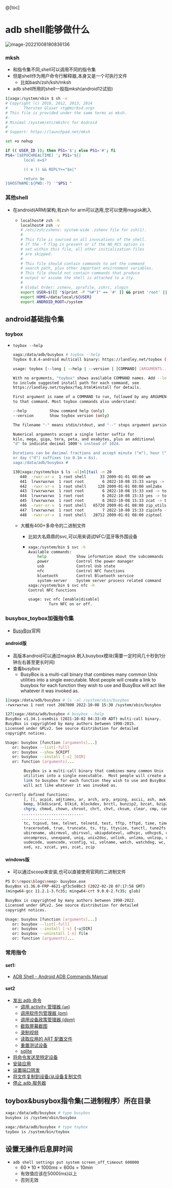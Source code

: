 @[toc]
# adb shell能够做什么

![image-20221008180836136](https://img-blog.csdnimg.cn/img_convert/27bd499f8662ca291a09d22f0236c19b.png)

### mksh

- 和指令集不同,shell可以调用不同的指令集
- 但是shell作为用户命令行解释器,本身又是一个可执行文件
  - 比如bash/zsh/ksh/mksh
- adb shell所用的shell一般指mksh(android12试验)

```bash
1|xaga:/system/xbin $ sh -v
# Copyright (c) 2010, 2012, 2013, 2014
#       Thorsten Glaser <tg@mirbsd.org>
# This file is provided under the same terms as mksh.
#-
# Minimal /system/etc/mkshrc for Android
#
# Support: https://launchpad.net/mksh

set +o nohup

if (( USER_ID )); then PS1='$'; else PS1='#'; fi
PS4='[$EPOCHREALTIME] '; PS1='${|
        local e=$?

        (( e )) && REPLY+="$e|"

        return $e
}$HOSTNAME:${PWD:-?} '"$PS1 "
```

### 其他shell

- 在android(ARM)架构,有zsh for arm可以选用,您可以使用magisk刷入

  - ```bash
    localhost# zsh -h
    localhost# zsh -v
    # /etc/zsh/zshenv: system-wide .zshenv file for zsh(1).
    #
    # This file is sourced on all invocations of the shell.
    # If the -f flag is present or if the NO_RCS option is
    # set within this file, all other initialization files
    # are skipped.
    #
    # This file should contain commands to set the command
    # search path, plus other important environment variables.
    # This file should not contain commands that produce
    # output or assume the shell is attached to a tty.
    #
    # Global Order: zshenv, zprofile, zshrc, zlogin
    export USER=$([[ "$(print -P "%#")" == '#' ]] && print 'root' || print 'system')
    export HOME=/data/local/${USER}
    export ANDROID_ROOT=/system
    ```

    

## android基础指令集

### toybox

- `toybox --help`

  ```bash
  xaga:/data/adb/busybox # toybox --help
  Toybox 0.8.4-android multicall binary: https://landley.net/toybox (see toybox --help)
  
  usage: toybox [--long | --help | --version | [COMMAND] [ARGUMENTS...]]
  
  With no arguments, "toybox" shows available COMMAND names. Add --long
  to include suggested install path for each command, see
  https://landley.net/toybox/faq.html#install for details.
  
  First argument is name of a COMMAND to run, followed by any ARGUMENTS
  to that command. Most toybox commands also understand:
  
  --help          Show command help (only)
  --version       Show toybox version (only)
  
  The filename "-" means stdin/stdout, and "--" stops argument parsing.
  
  Numerical arguments accept a single letter suffix for
  kilo, mega, giga, tera, peta, and exabytes, plus an additional
  "d" to indicate decimal 1000's instead of 1024.
  
  Durations can be decimal fractions and accept minute ("m"), hour ("h"),
  or day ("d") suffixes (so 0.1m = 6s).
  xaga:/data/adb/busybox #
  ```

  ```bash
  130|xaga:/system/bin $ ls -al|nl|tail -n 20
     440  -rwxr-xr-x  1 root shell      33 2009-01-01 08:00 wm
     441  lrwxrwxrwx  1 root root        6 2022-10-08 15:33 xargs -> toybox
     442  -rwxr-xr-x  1 root shell     128 2009-01-01 08:00 xml2abx
     443  lrwxrwxrwx  1 root root        6 2022-10-08 15:33 xxd -> toybox
     444  lrwxrwxrwx  1 root root        6 2022-10-08 15:33 yes -> toybox
     445  lrwxrwxrwx  1 root root        6 2022-10-08 15:33 zcat -> toybox
     446  -rwxr-xr-x  1 root shell   65720 2009-01-01 08:00 zip_utils
     447  lrwxrwxrwx  1 root root        7 2022-10-08 15:33 zipinfo -> ziptool
     448  -rwxr-xr-x  1 root shell   28712 2009-01-01 08:00 ziptool
  ```

  - 大概有400+多命令的二进制文件

    - 比如大名鼎鼎的svc,可以用来调试NFC/蓝牙等外围设备

    - ```bash
      xaga:/system/bin $ svc -h
      Available commands:
          help             Show information about the subcommands
          power            Control the power manager
          usb              Control Usb state
          nfc              Control NFC functions
          bluetooth        Control Bluetooth service
          system-server    System server process related command
      xaga:/system/bin $ svc nfc -h
      Control NFC functions
      
      usage: svc nfc [enable|disable]
               Turn NFC on or off.
      
      ```

      





### busybox_toybox加强指令集

- [BusyBox](https://busybox.net/)官网

#### android版

- 高版本android可以通过magisk 刷入busybox模块(需要一定时间几十秒到1分钟左右甚至更长时间)
- 查看busybox
  - BusyBox is a multi-call binary that combines many common Unix    utilities into a single executable.  Most people will create a link to busybox for each function they wish to use and BusyBox will act like whatever it was invoked as.

```bash
1|xaga:/data/adb/busybox # ls -al /system/xbin/busybox
-rwxrwxrwx 1 root root 2087000 2022-10-08 15:30 /system/xbin/busybox
```



```bash
127|xaga:/data/adb/busybox # busybox --help
BusyBox v1.34.1-osm0sis (2021-10-02 04:33:49 ADT) multi-call binary.
BusyBox is copyrighted by many authors between 1998-2015.
Licensed under GPLv2. See source distribution for detailed
copyright notices.

Usage: busybox [function [arguments]...]
   or: busybox --list[-full]
   or: busybox --show SCRIPT
   or: busybox --install [-s] [DIR]
   or: function [arguments]...

        BusyBox is a multi-call binary that combines many common Unix
        utilities into a single executable.  Most people will create a
        link to busybox for each function they wish to use and BusyBox
        will act like whatever it was invoked as.

Currently defined functions:
        [, [[, acpid, adjtimex, ar, arch, arp, arping, ascii, ash, awk, base32, base64, basename, bbconfig,
        beep, blkdiscard, blkid, blockdev, brctl, bunzip2, bzcat, bzip2, cal, cat, chat, chattr, chcon,
        chgrp, chmod, chown, chroot, chrt, chvt, cksum, clear, cmp, comm, conspy, cp, cpio, crc32, crond,
       ...........................
       ....................
        tc, tcpsvd, tee, telnet, telnetd, test, tftp, tftpd, time, timeout, top, touch, tr, traceroute,
        traceroute6, true, truncate, ts, tty, ttysize, tunctl, tune2fs, ubiattach, ubidetach, ubimkvol,
        ubirename, ubirmvol, ubirsvol, ubiupdatevol, udhcpc, udhcpc6, udhcpd, udpsvd, uevent, umount, uname,
        uncompress, unexpand, uniq, unix2dos, unlink, unlzma, unlzop, unshare, unxz, unzip, uptime, usleep,
        uudecode, uuencode, vconfig, vi, volname, watch, watchdog, wc, wget, which, whoami, whois, xargs,
        xxd, xz, xzcat, yes, zcat, zcip
```



#### windows版

- 可以通过scoop来安装,也可以直接使用官网的二进制文件

```bash
PS D:\repos\blogs\neep> busybox.exe
BusyBox v1.36.0-FRP-4621-gf3c5e8bc3 (2022-02-28 07:17:58 GMT)
(mingw64-gcc 11.2.1-3.fc35; mingw64-crt 9.0.0-2.fc35; glob)

BusyBox is copyrighted by many authors between 1998-2022.
Licensed under GPLv2. See source distribution for detailed
copyright notices.

Usage: busybox [function [arguments]...]
   or: busybox --list[-full]
   or: busybox --install [-s] [-u|DIR]
   or: busybox --uninstall [-n] file
   or: function [arguments]...

```



### 常用指令

#### set1:

- [ADB Shell - Android ADB Commands Manual](https://adbshell.com/)

#### set2



- [发出 adb 命令](https://developer.android.com/studio/command-line/adb#issuingcommands)
  - [调用 activity 管理器 (`am`)](https://developer.android.com/studio/command-line/adb#am)
  - [调用软件包管理器 (pm)](https://developer.android.com/studio/command-line/adb#pm)
  - [调用设备政策管理器 (dpm)](https://developer.android.com/studio/command-line/adb#dpm)
  - [截取屏幕截图](https://developer.android.com/studio/command-line/adb#screencap)
  - [录制视频](https://developer.android.com/studio/command-line/adb#screenrecord)
  - [读取应用的 ART 配置文件](https://developer.android.com/studio/command-line/adb#appprofiles)
  - [重置测试设备](https://developer.android.com/studio/command-line/adb#test_harness)
  - [sqlite](https://developer.android.com/studio/command-line/adb#sqlite)
- [将命令发送至特定设备](https://developer.android.com/studio/command-line/adb#directingcommands)
- [安装应用](https://developer.android.com/studio/command-line/adb#move)
- [设置端口转发](https://developer.android.com/studio/command-line/adb#forwardports)
- [将文件复制到设备/从设备复制文件](https://developer.android.com/studio/command-line/adb#copyfiles)
- [停止 adb 服务器](https://developer.android.com/studio/command-line/adb#stopping)



## toybox&busybox指令集(二进制程序）所在目录

```bash
xaga:/data/adb/busybox # type busybox
busybox is /system/xbin/busybox
```

```bash
xaga:/data/adb/busybox # type toybox
toybox is /system/bin/toybox
```



## 设置无操作后息屏时间

- `adb shell settings put system screen_off_timeout 600000`
  - $60*10*1000ms=600s=10min$
  - 有效值应该在5000(ms)以上
  - 否则无效
